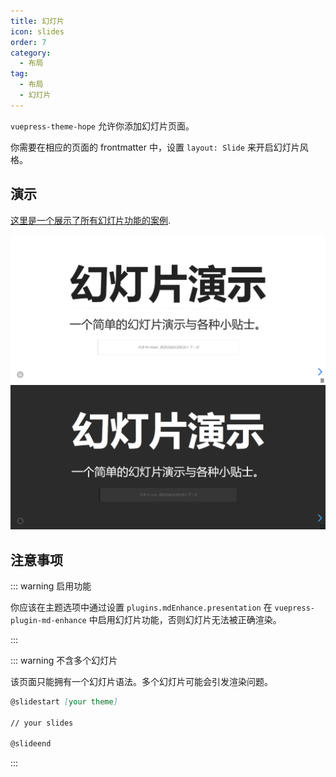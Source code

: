 ```yaml
---
title: 幻灯片
icon: slides
order: 7
category:
  - 布局
tag:
  - 布局
  - 幻灯片
---
```


`vuepress-theme-hope` 允许你添加幻灯片页面。

你需要在相应的页面的 frontmatter 中，设置 `layout: Slide` 来开启幻灯片风格。

<!-- more -->

## 演示

[这里是一个展示了所有幻灯片功能的案例](https://vuepress-theme-hope.github.io/v2/md-enhance/zh/guide/presentation/demo.html).

![幻灯片页截图](./assets/slides-light.png#light)
![幻灯片页截图](./assets/slides-dark.png#dark)

## 注意事项

::: warning 启用功能

你应该在主题选项中通过设置 `plugins.mdEnhance.presentation` 在 `vuepress-plugin-md-enhance` 中启用幻灯片功能，否则幻灯片无法被正确渲染。

:::

::: warning 不含多个幻灯片

该页面只能拥有一个幻灯片语法。多个幻灯片可能会引发渲染问题。

```md
@slidestart [your theme]

// your slides

@slideend
```

:::
